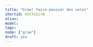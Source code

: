 ```yaml
---
title: "Grow! faire pousser des velos"
shortid: HJCTo2irW
alias:
model:
tags:
node: ["grow"]
draft: yes
---
```

